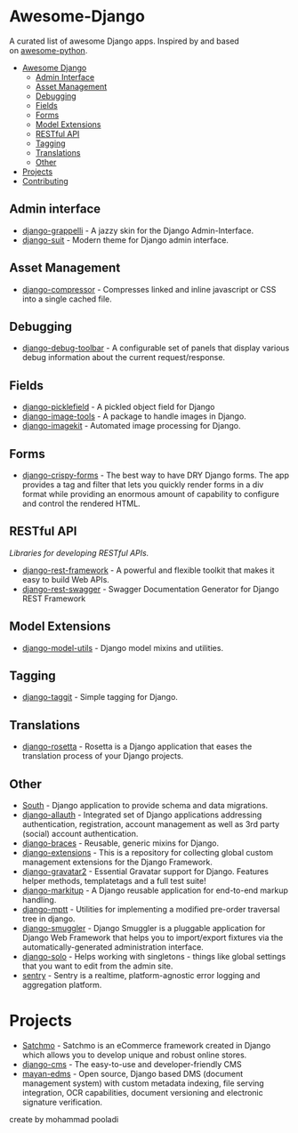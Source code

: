 # Awesome-Django
A curated list of awesome Django apps. Inspired by and based on [awesome-python](https://github.com/vinta/awesome-python/).

- [Awesome Django](https://github.com/jbwolfe/awesome-django?tab=readme-ov-file#awesome-django)
    - [Admin Interface](https://github.com/jbwolfe/awesome-django?tab=readme-ov-file#admin-interface)
    - [Asset Management](https://github.com/jbwolfe/awesome-django?tab=readme-ov-file#asset-management)
    - [Debugging](https://github.com/jbwolfe/awesome-django?tab=readme-ov-file#debugging)
    - [Fields](https://github.com/jbwolfe/awesome-django?tab=readme-ov-file#fields)
    - [Forms](https://github.com/jbwolfe/awesome-django?tab=readme-ov-file#forms)
    - [Model Extensions](https://github.com/jbwolfe/awesome-django?tab=readme-ov-file#model-extensions)
    - [RESTful API](https://github.com/jbwolfe/awesome-django?tab=readme-ov-file#restful-api)
    - [Tagging](https://github.com/jbwolfe/awesome-django?tab=readme-ov-file#tagging)
    - [Translations](https://github.com/jbwolfe/awesome-django?tab=readme-ov-file#translations)
    - [Other](https://github.com/jbwolfe/awesome-django?tab=readme-ov-file#other)
- [Projects](https://github.com/jbwolfe/awesome-django?tab=readme-ov-file#projects)
- [Contributing](https://github.com/jbwolfe/awesome-django?tab=readme-ov-file#contributing)

## Admin interface

[](https://github.com/jbwolfe/awesome-django?tab=readme-ov-file#admin-interface)

- [django-grappelli](https://github.com/sehmaschine/django-grappelli/) - A jazzy skin for the Django Admin-Interface.
- [django-suit](https://github.com/darklow/django-suit/) - Modern theme for Django admin interface.

## Asset Management

[](https://github.com/jbwolfe/awesome-django?tab=readme-ov-file#asset-management)

- [django-compressor](https://github.com/django-compressor/django-compressor/) - Compresses linked and inline javascript or CSS into a single cached file.

## Debugging

[](https://github.com/jbwolfe/awesome-django?tab=readme-ov-file#debugging)

- [django-debug-toolbar](https://github.com/django-debug-toolbar/django-debug-toolbar/) - A configurable set of panels that display various debug information about the current request/response.

## Fields

[](https://github.com/jbwolfe/awesome-django?tab=readme-ov-file#fields)

- [django-picklefield](https://github.com/gintas/django-picklefield/) - A pickled object field for Django
- [django-image-tools](https://github.com/bonsaistudio/django-image-tools/) - A package to handle images in Django.
- [django-imagekit](https://github.com/matthewwithanm/django-imagekit/) - Automated image processing for Django.

## Forms

[](https://github.com/jbwolfe/awesome-django?tab=readme-ov-file#forms)

- [django-crispy-forms](https://github.com/maraujop/django-crispy-forms/) - The best way to have DRY Django forms. The app provides a tag and filter that lets you quickly render forms in a div format while providing an enormous amount of capability to configure and control the rendered HTML.

## RESTful API

[](https://github.com/jbwolfe/awesome-django?tab=readme-ov-file#restful-api)

_Libraries for developing RESTful APIs._

- [django-rest-framework](http://www.django-rest-framework.org/) - A powerful and flexible toolkit that makes it easy to build Web APIs.
- [django-rest-swagger](https://github.com/marcgibbons/django-rest-swagger/) - Swagger Documentation Generator for Django REST Framework

## Model Extensions

[](https://github.com/jbwolfe/awesome-django?tab=readme-ov-file#model-extensions)

- [django-model-utils](https://github.com/carljm/django-model-utils/) - Django model mixins and utilities.

## Tagging

[](https://github.com/jbwolfe/awesome-django?tab=readme-ov-file#tagging)

- [django-taggit](https://github.com/alex/django-taggit/) - Simple tagging for Django.

## Translations

[](https://github.com/jbwolfe/awesome-django?tab=readme-ov-file#translations)

- [django-rosetta](https://github.com/mbi/django-rosetta/) - Rosetta is a Django application that eases the translation process of your Django projects.

## Other

[](https://github.com/jbwolfe/awesome-django?tab=readme-ov-file#other)

- [South](https://bitbucket.org/andrewgodwin/south/src/) - Django application to provide schema and data migrations.
- [django-allauth](https://github.com/pennersr/django-allauth/) - Integrated set of Django applications addressing authentication, registration, account management as well as 3rd party (social) account authentication.
- [django-braces](https://github.com/brack3t/django-braces/) - Reusable, generic mixins for Django.
- [django-extensions](https://github.com/django-extensions/django-extensions/) - This is a repository for collecting global custom management extensions for the Django Framework.
- [django-gravatar2](https://github.com/twaddington/django-gravatar/) - Essential Gravatar support for Django. Features helper methods, templatetags and a full test suite!
- [django-markitup](https://bitbucket.org/carljm/django-markitup/src/) - A Django reusable application for end-to-end markup handling.
- [django-mptt](https://github.com/django-mptt/django-mptt/) - Utilities for implementing a modified pre-order traversal tree in django.
- [django-smuggler](https://github.com/semente/django-smuggler/) - Django Smuggler is a pluggable application for Django Web Framework that helps you to import/export fixtures via the automatically-generated administration interface.
- [django-solo](https://github.com/lazybird/django-solo/) - Helps working with singletons - things like global settings that you want to edit from the admin site.
- [sentry](https://github.com/getsentry/sentry/) - Sentry is a realtime, platform-agnostic error logging and aggregation platform.

# Projects

[](https://github.com/jbwolfe/awesome-django?tab=readme-ov-file#projects)

- [Satchmo](https://bitbucket.org/chris1610/satchmo/src/) - Satchmo is an eCommerce framework created in Django which allows you to develop unique and robust online stores.
- [django-cms](https://github.com/divio/django-cms/) - The easy-to-use and developer-friendly CMS
- [mayan-edms](https://github.com/mayan-edms/mayan-edms/) - Open source, Django based DMS (document management system) with custom metadata indexing, file serving integration, OCR capabilities, document versioning and electronic signature verification.





create by mohammad pooladi



